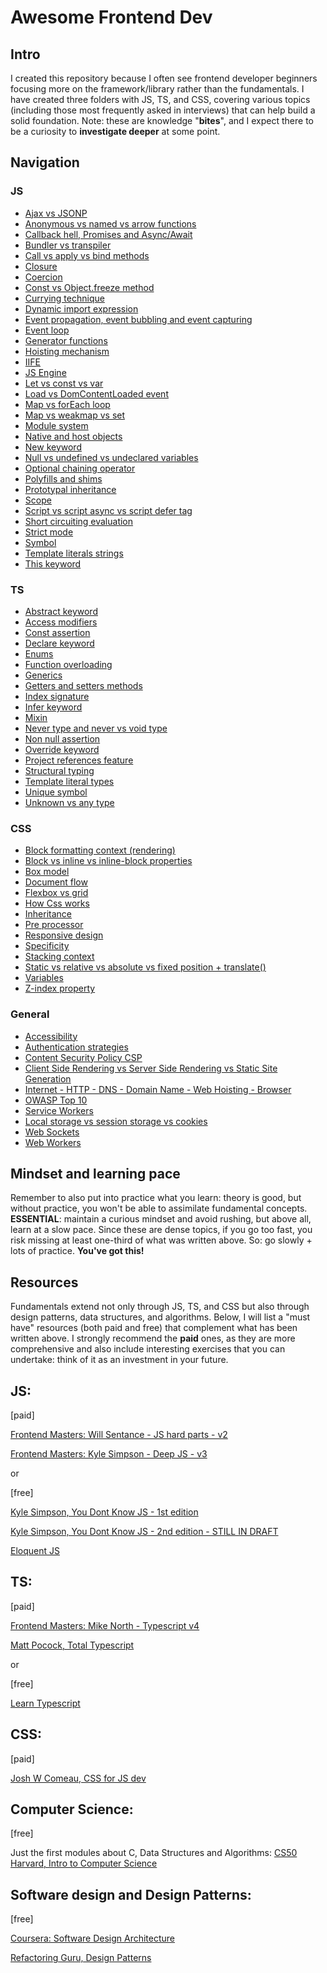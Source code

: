 # Awesome Frontend Dev

## Intro
I created this repository because I often see frontend developer beginners focusing more on the framework/library rather than the fundamentals. I have created three folders with JS, TS, and CSS, covering various topics (including those most frequently asked in interviews) that can help build a solid foundation. 
Note: these are knowledge "__bites__", and I expect there to be a curiosity to __investigate deeper__ at some point.

## Navigation

### JS
- [Ajax vs JSONP](./javascript/ajax-jsonp.md)
- [Anonymous vs named vs arrow functions](./javascript/anonymous-named-arrow-functions.md)
- [Callback hell, Promises and Async/Await](./javascript/async-await-promises.md)
- [Bundler vs transpiler](./javascript/bundler-vs-transpiler.md)
- [Call vs apply vs bind methods](./javascript/call-apply-bind.md)
- [Closure](./javascript/closure.md)
- [Coercion](./javascript/coercion.md)
- [Const vs Object.freeze method](./javascript/const-object-freeze.md)
- [Currying technique](./javascript/currying.md)
- [Dynamic import expression](./javascript/dynamic-import.md)
- [Event propagation, event bubbling and event capturing](./javascript/event-bubbling-capturing.md)
- [Event loop](./javascript/event-loop.md)
- [Generator functions](./javascript/generator.md)
- [Hoisting mechanism](./javascript/hoisting.md)
- [IIFE](./javascript/iife.md)
- [JS Engine](./javascript/js-engine.md)
- [Let vs const vs var](./javascript/let-const-var.md)
- [Load vs DomContentLoaded event](./javascript/load-domcontentloaded-event.md)
- [Map vs forEach loop](./javascript/map-foreach.md)
- [Map vs weakmap vs set](./javascript/map-weakmap-set.md)
- [Module system](./javascript/module-systems.md)
- [Native and host objects](./javascript/native-host-objects.md)
- [New keyword](./javascript/new-keyword.md)
- [Null vs undefined vs undeclared variables](./javascript/null-undefined-undeclared.md)
- [Optional chaining operator](./javascript/optional-chaining.md)
- [Polyfills and shims](./javascript/polyfills.md)
- [Prototypal inheritance](./javascript/prototypal-inheritance.md)
- [Scope](./javascript/scope.md)
- [Script vs script async vs script defer tag](./javascript/script-async-defer.md)
- [Short circuiting evaluation](./javascript/short-circuiting.md)
- [Strict mode](./javascript/strict-mode.md)
- [Symbol](./javascript/symbol.md)
- [Template literals strings](./javascript/template-literal-strings.md)
- [This keyword](./javascript/this-keyword.md)


### TS
- [Abstract keyword](./typescript/abstract-keyword.md)
- [Access modifiers](./typescript/access-modifiers.md)
- [Const assertion](./typescript/const-assertion.md)
- [Declare keyword](./typescript/declare-keyword.md)
- [Enums](./typescript/enums.md)
- [Function overloading](./typescript/function-overloading.md)
- [Generics](./typescript/generics.md)
- [Getters and setters methods](./typescript/getters-setters.md)
- [Index signature](./typescript/index-signature.md)
- [Infer keyword](./typescript/infer-keyword.md)
- [Mixin](./typescript/mixin.md)
- [Never type and never vs void type](./typescript/never.md)
- [Non null assertion](./typescript/non-null-assertion.md)
- [Override keyword](./typescript/override-keyword.md)
- [Project references feature](./typescript/project-references.md)
- [Structural typing](./typescript/structural-typing.md)
- [Template literal types](./typescript/template-literal-types.md)
- [Unique symbol](./typescript/unique-symbol.md)
- [Unknown vs any type](./typescript/unknown-any-differences.md)


### CSS
- [Block formatting context (rendering)](./css/block-formatting-context.md)
- [Block vs inline vs inline-block properties](./css/block-inline-inlineblock.md)
- [Box model](./css/box-model.md)
- [Document flow](./css/document-flow.md)
- [Flexbox vs grid](./css/flexbox-grid.md)
- [How Css works](./css/how-css-works.md)
- [Inheritance](./css/inheritance.md)
- [Pre processor](./css/preprocessors.md)
- [Responsive design](./css/responsive-design.md)
- [Specificity](./css/specifity.md)
- [Stacking context](./css/stacking-context.md)
- [Static vs relative vs absolute vs fixed position + translate()](./css/static-relative-absolute-fixed-position.md)
- [Variables](./css/variables.md)
- [Z-index property](./css/z-index.md)


### General
- [Accessibility](./accessibility.md)
- [Authentication strategies](./authentication-strategies.md)
- [Content Security Policy CSP](./content-security-policy.md)
- [Client Side Rendering vs Server Side Rendering vs Static Site Generation](./csr-ssr-ssg.md)
- [Internet - HTTP - DNS - Domain Name - Web Hoisting - Browser](./internet.md)
- [OWASP Top 10](./owasp.md)
- [Service Workers](./service-workers.md)
- [Local storage vs session storage vs cookies](./storage.md)
- [Web Sockets](./web-sockets.md)
- [Web Workers](./web-workers.md)



## Mindset and learning pace
Remember to also put into practice what you learn: theory is good, but without practice, you won't be able to assimilate fundamental concepts. 
**ESSENTIAL**: maintain a curious mindset and avoid rushing, but above all, learn at a slow pace. Since these are dense topics, if you go too fast, you risk missing at least one-third of what was written above. So: go slowly + lots of practice.
**You've got this!**

## Resources
Fundamentals extend not only through JS, TS, and CSS but also through design patterns, data structures, and algorithms. Below, I will list a "must have" resources (both paid and free) that complement what has been written above.
I strongly recommend the __paid__ ones, as they are more comprehensive and also include interesting exercises that you can undertake: think of it as an investment in your future.


## JS:


[paid]

[Frontend Masters: Will Sentance - JS hard parts - v2](https://frontendmasters.com/courses/javascript-hard-parts-v2/)

[Frontend Masters: Kyle Simpson - Deep JS - v3](https://frontendmasters.com/courses/deep-javascript-v3/)

or

[free]

[Kyle Simpson, You Dont Know JS - 1st edition](https://github.com/getify/You-Dont-Know-JS/tree/1st-ed)

[Kyle Simpson, You Dont Know JS - 2nd edition - STILL IN DRAFT](https://github.com/getify/You-Dont-Know-JS/tree/1st-ed)

[Eloquent JS](https://eloquentjavascript.net/index.html)



## TS:


[paid]

[Frontend Masters: Mike North - Typescript v4](https://frontendmasters.com/courses/typescript-v4/)

[Matt Pocock, Total Typescript](https://www.totaltypescript.com/)

or


[free]

[Learn Typescript](https://learntypescript.dev/)

## CSS:


[paid]

[Josh W Comeau, CSS for JS dev](https://css-for-js.dev/)


## Computer Science:


[free]

Just the first modules about C, Data Structures and Algorithms: [CS50 Harvard, Intro to Computer Science]( https://www.edx.org/learn/computer-science/harvard-university-cs50-s-introduction-to-computer-science)

## Software design and Design Patterns:

[free]

[Coursera: Software Design Architecture](https://www.coursera.org/specializations/software-design-architecture)

[Refactoring Guru, Design Patterns](https://refactoring.guru/design-patterns)
